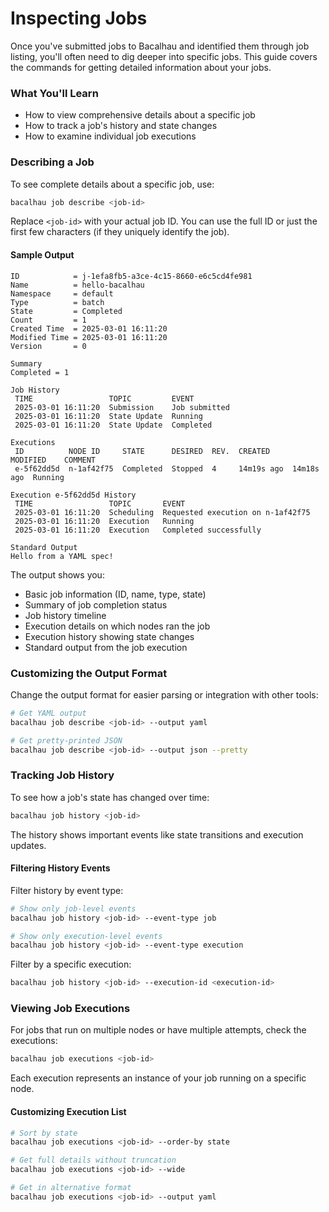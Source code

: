 # Inspecting Jobs

Once you've submitted jobs to Bacalhau and identified them through job listing, you'll often need to dig deeper into specific jobs. This guide covers the commands for getting detailed information about your jobs.

### What You'll Learn

* How to view comprehensive details about a specific job
* How to track a job's history and state changes
* How to examine individual job executions

### Describing a Job

To see complete details about a specific job, use:

```bash
bacalhau job describe <job-id>
```

Replace `<job-id>` with your actual job ID. You can use the full ID or just the first few characters (if they uniquely identify the job).

#### Sample Output

```
ID            = j-1efa8fb5-a3ce-4c15-8660-e6c5cd4fe981
Name          = hello-bacalhau
Namespace     = default
Type          = batch
State         = Completed
Count         = 1
Created Time  = 2025-03-01 16:11:20
Modified Time = 2025-03-01 16:11:20
Version       = 0

Summary
Completed = 1

Job History
 TIME                 TOPIC         EVENT
 2025-03-01 16:11:20  Submission    Job submitted
 2025-03-01 16:11:20  State Update  Running
 2025-03-01 16:11:20  State Update  Completed

Executions
 ID          NODE ID     STATE      DESIRED  REV.  CREATED     MODIFIED    COMMENT
 e-5f62dd5d  n-1af42f75  Completed  Stopped  4     14m19s ago  14m18s ago  Running

Execution e-5f62dd5d History
 TIME                 TOPIC       EVENT
 2025-03-01 16:11:20  Scheduling  Requested execution on n-1af42f75
 2025-03-01 16:11:20  Execution   Running
 2025-03-01 16:11:20  Execution   Completed successfully

Standard Output
Hello from a YAML spec!

```

The output shows you:

* Basic job information (ID, name, type, state)
* Summary of job completion status
* Job history timeline
* Execution details on which nodes ran the job
* Execution history showing state changes
* Standard output from the job execution

### Customizing the Output Format

Change the output format for easier parsing or integration with other tools:

```bash
# Get YAML output
bacalhau job describe <job-id> --output yaml

# Get pretty-printed JSON
bacalhau job describe <job-id> --output json --pretty
```

### Tracking Job History

To see how a job's state has changed over time:

```bash
bacalhau job history <job-id>
```

The history shows important events like state transitions and execution updates.

#### Filtering History Events

Filter history by event type:

```bash
# Show only job-level events
bacalhau job history <job-id> --event-type job

# Show only execution-level events
bacalhau job history <job-id> --event-type execution
```

Filter by a specific execution:

```bash
bacalhau job history <job-id> --execution-id <execution-id>
```

### Viewing Job Executions

For jobs that run on multiple nodes or have multiple attempts, check the executions:

```bash
bacalhau job executions <job-id>
```

Each execution represents an instance of your job running on a specific node.

#### Customizing Execution List

```bash
# Sort by state
bacalhau job executions <job-id> --order-by state

# Get full details without truncation
bacalhau job executions <job-id> --wide

# Get in alternative format
bacalhau job executions <job-id> --output yaml
```

